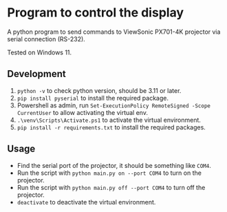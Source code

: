 # Program to control the display

A python program to send commands to ViewSonic PX701-4K projector via serial connection (RS-232).

Tested on Windows 11.

## Development

1. `python -v` to check python version, should be 3.11 or later.
2. `pip install pyserial` to install the required package.
3. Powershell as admin, run `Set-ExecutionPolicy RemoteSigned -Scope CurrentUser` to allow activating the virtual env.
4. `.\venv\Scripts\Activate.ps1` to activate the virtual environment.
5. `pip install -r requirements.txt` to install the required packages.

## Usage

- Find the serial port of the projector, it should be something like `COM4`.
- Run the script with `python main.py on --port COM4` to turn on the projector.
- Run the script with `python main.py off --port COM4` to turn off the projector.
- `deactivate` to deactivate the virtual environment.
